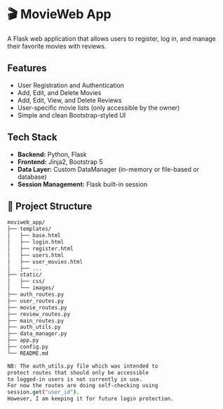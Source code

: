 # 🎬 MovieWeb App

A Flask web application that allows users to register, log in, and manage their favorite movies with reviews.

## Features

- User Registration and Authentication
- Add, Edit, and Delete Movies
- Add, Edit, View, and Delete Reviews
- User-specific movie lists (only accessible by the owner)
- Simple and clean Bootstrap-styled UI

## Tech Stack

- **Backend:** Python, Flask
- **Frontend:** Jinja2, Bootstrap 5
- **Data Layer:** Custom DataManager (in-memory or file-based or database)
- **Session Management:** Flask built-in session


## 📁 Project Structure

```bash
moviweb_app/
├── templates/
│   ├── base.html
│   ├── login.html
│   ├── register.html
│   ├── users.html
│   ├── user_movies.html
│   ├── ...
├── static/
│   ├── css/
│   └── images/
├── auth_routes.py
├── user_routes.py
├── movie_routes.py
├── review_routes.py
├── main_routes.py
├── auth_utils.py
├── data_manager.py
├── app.py
├── config.py
└── README.md

NB: The auth_utils.py file which was intended to 
protect routes that should only be accessible 
to logged-in users is not currently in use. 
For now the routes are doing self-checking using 
session.get("user_id"). 
However, I am keeping it for future login protection.